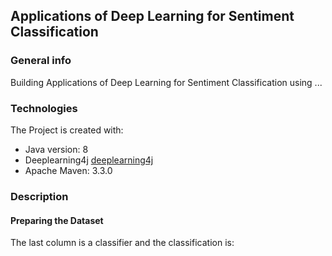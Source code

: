## Applications of Deep Learning for Sentiment Classification

### General info
Building Applications of Deep Learning for Sentiment Classification using ...
	
### Technologies
The Project is created with:
* Java version: 8
* Deeplearning4j [deeplearning4j](https://deeplearning4j.org)
* Apache Maven: 3.3.0

### Description

#### Preparing the Dataset

The last column is a classifier and the classification is:

```

```


